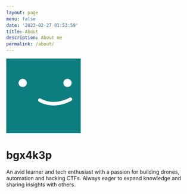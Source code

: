 ```yaml
---
layout: page
menu: false
date: '2023-02-27 01:53:59'
title: About
description: About me
permalink: /about/
---
```


<img class="img-rounded" src="/assets/img/uploads/profile.png" alt="bgx4k3p" width="200">

# bgx4k3p

An avid learner and tech enthusiast with a passion for building drones, automation and hacking CTFs. Always eager to expand knowledge and sharing insights with others.
